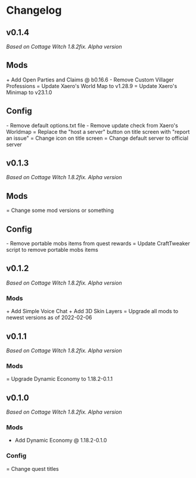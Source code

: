 # Changelog

## v0.1.4
*Based on Cottage Witch 1.8.2fix. Alpha version*

## Mods
\+ Add Open Parties and Claims @ b0.16.6
\- Remove Custom Villager Professions
= Update Xaero's World Map to v1.28.9
= Update Xaero's Minimap to v23.1.0

## Config
\- Remove default options.txt file
\- Remove update check from Xaero's Worldmap
= Replace the "host a server" button on title screen with "report an issue"
= Change icon on title screen
= Change default server to official server

## v0.1.3
*Based on Cottage Witch 1.8.2fix. Alpha version*

## Mods
= Change some mod versions or something

## Config
\- Remove portable mobs items from quest rewards
= Update CraftTweaker script to remove portable mobs items

## v0.1.2
*Based on Cottage Witch 1.8.2fix. Alpha version*

### Mods
\+ Add Simple Voice Chat
\+ Add 3D Skin Layers
= Upgrade all mods to newest versions as of 2022-02-06

## v0.1.1
*Based on Cottage Witch 1.8.2fix.  Alpha version*

### Mods
= Upgrade Dynamic Economy to 1.18.2-0.1.1


## v0.1.0
*Based on Cottage Witch 1.8.2fix.  Alpha version*

### Mods
+ Add Dynamic Economy @ 1.18.2-0.1.0

### Config
= Change quest titles
